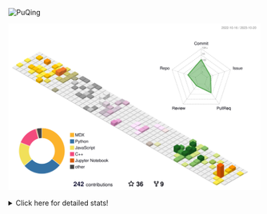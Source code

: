 ![PuQing](https://user-images.githubusercontent.com/27223114/171565019-9a56fae6-b08b-421f-99db-7e830da42371.png)

![](./profile-3d-contrib/profile-season-animate.svg)

<details>
<summary>Click here for detailed stats!</summary>

<!--START_SECTION:waka-->
![Lines of code](https://img.shields.io/badge/From%20Hello%20World%20I%27ve%20Written-841.6%20thousand%20lines%20of%20code-blue)

**🐱 My GitHub Data** 

> 📦 258.0 kB Used in GitHub's Storage 
 > 
> 🏆 200 Contributions in the Year 2023
 > 
> 🚫 Not Opted to Hire
 > 
> 📜 34 Public Repositories 
 > 
> 🔑 27 Private Repositories 
 > 
**I'm an Early 🐤** 

```text
🌞 Morning                493 commits         ████░░░░░░░░░░░░░░░░░░░░░   15.27 % 
🌆 Daytime                1611 commits        ████████████░░░░░░░░░░░░░   49.91 % 
🌃 Evening                306 commits         ██░░░░░░░░░░░░░░░░░░░░░░░   09.48 % 
🌙 Night                  818 commits         ██████░░░░░░░░░░░░░░░░░░░   25.34 % 
```


📊 **This Week I Spent My Time On** 

```text
💬 Programming Languages: 
RPMSpec                  53 mins             ███████████████░░░░░░░░░░   59.58 % 
Markdown                 36 mins             ██████████░░░░░░░░░░░░░░░   40.42 % 

🔥 Editors: 
VS Code                  53 mins             ███████████████░░░░░░░░░░   59.58 % 
Obsidian                 36 mins             ██████████░░░░░░░░░░░░░░░   40.42 % 

💻 Operating System: 
WSL                      53 mins             ███████████████░░░░░░░░░░   59.58 % 
Windows                  36 mins             ██████████░░░░░░░░░░░░░░░   40.42 % 
```


<!--END_SECTION:waka-->
</details>
